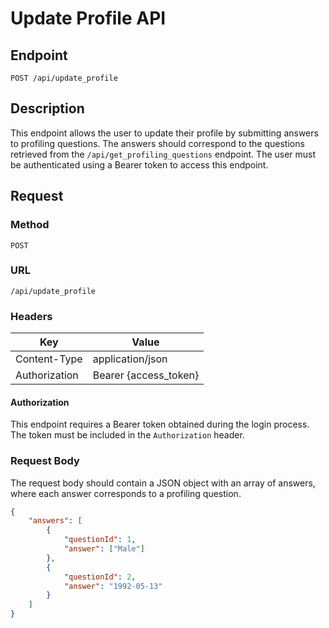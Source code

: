 # Update Profile API

## Endpoint

`POST /api/update_profile`

## Description

This endpoint allows the user to update their profile by submitting answers to profiling questions. The answers should correspond to the questions retrieved from the `/api/get_profiling_questions` endpoint. The user must be authenticated using a Bearer token to access this endpoint.

## Request

### Method

`POST`

### URL

`/api/update_profile`

### Headers

| Key            | Value               |
|----------------|---------------------|
| Content-Type   | application/json    |
| Authorization  | Bearer {access_token} |

#### Authorization

This endpoint requires a Bearer token obtained during the login process. The token must be included in the `Authorization` header.

### Request Body

The request body should contain a JSON object with an array of answers, where each answer corresponds to a profiling question.

```json
{
    "answers": [
        {
            "questionId": 1,
            "answer": ["Male"]
        },
        {
            "questionId": 2,
            "answer": "1992-05-13"
        }
    ]
}
